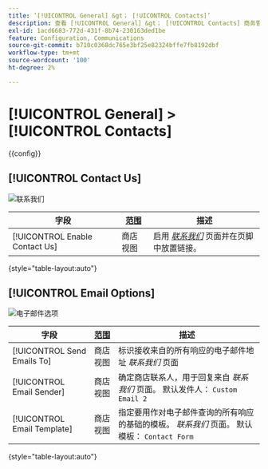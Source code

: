 ```yaml
---
title: ’[!UICONTROL General] &gt； [!UICONTROL Contacts]’
description: 查看 [!UICONTROL General] &gt； [!UICONTROL Contacts] 商务管理员页面。
exl-id: 1acd6683-772d-431f-8b74-230163ded1be
feature: Configuration, Communications
source-git-commit: b710c0368dc765e3bf25e82324bffe7fb8192dbf
workflow-type: tm+mt
source-wordcount: '100'
ht-degree: 2%

---
```


# [!UICONTROL General] > [!UICONTROL Contacts]

{{config}}

## [!UICONTROL Contact Us]

![联系我们](./assets/contacts-contact-us.png)<!-- zoom -->

<!-- [Contact Us](https://docs.magento.com/user-guide/stores/contact-us.html) -->

| 字段 | [范围](../../getting-started/websites-stores-views.md#scope-settings) | 描述 |
|--- |--- |--- |
| [!UICONTROL Enable Contact Us] | 商店视图 | 启用 [_联系我们_](../../getting-started/store-details.md#contact-us-form) 页面并在页脚中放置链接。 |

{style="table-layout:auto"}

## [!UICONTROL Email Options]

![电子邮件选项](./assets/contacts-email-options.png)<!-- zoom -->

<!-- [Email Options](https://docs.magento.com/user-guide/stores/contact-us.html) -->

| 字段 | [范围](../../getting-started/websites-stores-views.md#scope-settings) | 描述 |
|--- |--- |--- |
| [!UICONTROL Send Emails To] | 商店视图 | 标识接收来自的所有响应的电子邮件地址 _联系我们_ 页面 |
| [!UICONTROL Email Sender] | 商店视图 | 确定商店联系人，用于回复来自 _联系我们_ 页面。 默认发件人： `Custom Email 2` |
| [!UICONTROL Email Template] | 商店视图 | 指定要用作对电子邮件查询的所有响应的基础的模板。 _联系我们_ 页面。 默认模板： `Contact Form` |

{style="table-layout:auto"}
